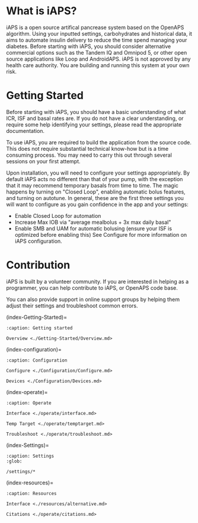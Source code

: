 # What is iAPS?
iAPS is a open source artifical pancrease system based on the OpenAPS algorithm. Using your inputted settings, carbohydrates and historical data, it aims to automate insulin delivery to reduce the time spend managing your diabetes. Before starting with iAPS, you should consider alternative commercial options such as the Tandem IQ and Omnipod 5, or other open source applications like Loop and AndroidAPS. iAPS is not approved by any health care authority. You are building and running this system at your own risk.

# Getting Started
Before starting with iAPS, you should have a basic understanding of what ICR, ISF and basal rates are. If you do not have a clear understanding, or require some help identifying your settings, please read the appropriate documentation.

To use iAPS, you are required to build the application from the source code. This does not require substantial technical know-how but is a time consuming process. You may need to carry this out through several sessions on your first attempt.

Upon installation, you will need to configure your settings appropriately. By default iAPS acts no different than that of your pump, with the exception that it may recommend temporary basals from time to time. The magic happens by turning on "Closed Loop", enabling automatic bolus features, and turning on autotune. In general, these are the first three settings you will want to configure as you gain confidence in the app and your settings:

- Enable Closed Loop for automation
- Increase Max IOB via "average mealbolus + 3x max daily basal"
- Enable SMB and UAM for automatic bolusing (ensure your ISF is optimized before enabling this)
See Configure for more information on iAPS configuration.

# Contribution
iAPS is built by a volunteer community. If you are interested in helping as a programmer, you can help contribute to iAPS, or OpenAPS code base.

You can also provide support in online support groups by helping them adjust their settings and troubleshoot common errors.

(index-Getting-Started)=

```{toctree}
:caption: Getting started

Overview <./Getting-Started/Overview.md>

```

(index-configuration)=

```{toctree}
:caption: Configuration

Configure <./Configuration/Configure.md>

Devices <./Configuration/Devices.md>

```

(index-operate)=

```{toctree}
:caption: Operate

Interface <./operate/interface.md>

Temp Target <./operate/temptarget.md>

Troubleshoot <./operate/troubleshoot.md>

```

(index-Settings)=

```{toctree}
:caption: Settings
:glob:

/settings/*

```

(index-resources)=

```{toctree}
:caption: Resources

Interface <./resources/alternative.md>

Citations <./operate/citations.md>

```
